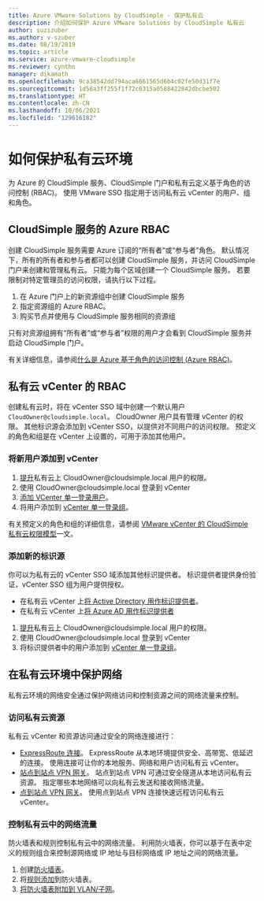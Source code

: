 ```yaml
---
title: Azure VMware Solutions by CloudSimple - 保护私有云
description: 介绍如何保护 Azure VMware Solutions by CloudSimple 私有云
author: suzizuber
ms.author: v-szuber
ms.date: 08/19/2019
ms.topic: article
ms.service: azure-vmware-cloudsimple
ms.reviewer: cynthn
manager: dikamath
ms.openlocfilehash: 9ca38542dd794aca6661565d6b4c02fe50d31f7e
ms.sourcegitcommit: 1d56a3ff255f1f72c6315a0588422842dbcbe502
ms.translationtype: HT
ms.contentlocale: zh-CN
ms.lasthandoff: 10/06/2021
ms.locfileid: "129616182"
---
```

# <a name="how-to-secure-your-private-cloud-environment"></a>如何保护私有云环境

为 Azure 的 CloudSimple 服务、CloudSimple 门户和私有云定义基于角色的访问控制 (RBAC)。  使用 VMware SSO 指定用于访问私有云 vCenter 的用户、组和角色。  

## <a name="azure-rbac-for-cloudsimple-service"></a>CloudSimple 服务的 Azure RBAC

创建 CloudSimple 服务需要 Azure 订阅的“所有者”或“参与者”角色。  默认情况下，所有的所有者和参与者都可以创建 CloudSimple 服务，并访问 CloudSimple 门户来创建和管理私有云。  只能为每个区域创建一个 CloudSimple 服务。  若要限制对特定管理员的访问权限，请执行以下过程。

1. 在 Azure 门户上的新资源组中创建 CloudSimple 服务
2. 指定资源组的 Azure RBAC。
3. 购买节点并使用与 CloudSimple 服务相同的资源组

只有对资源组拥有“所有者”或“参与者”权限的用户才会看到 CloudSimple 服务并启动 CloudSimple 门户。

有关详细信息，请参阅[什么是 Azure 基于角色的访问控制 (Azure RBAC)](../role-based-access-control/overview.md)。

## <a name="rbac-for-private-cloud-vcenter"></a>私有云 vCenter 的 RBAC

创建私有云时，将在 vCenter SSO 域中创建一个默认用户 `CloudOwner@cloudsimple.local`。  CloudOwner 用户具有管理 vCenter 的权限。 其他标识源会添加到 vCenter SSO，以提供对不同用户的访问权限。  预定义的角色和组是在 vCenter 上设置的，可用于添加其他用户。

### <a name="add-new-users-to-vcenter"></a>将新用户添加到 vCenter

1. [提升](escalate-private-cloud-privileges.md)私有云上 CloudOwner\@cloudsimple.local 用户的权限。
2. 使用 CloudOwner\@cloudsimple.local 登录到 vCenter
3. [添加 VCenter 单一登录用户](https://docs.vmware.com/en/VMware-vSphere/5.5/com.vmware.vsphere.security.doc/GUID-72BFF98C-C530-4C50-BF31-B5779D2A4BBB.html)。
4. 将用户添加到 [vCenter 单一登录组](https://docs.vmware.com/en/VMware-vSphere/5.5/com.vmware.vsphere.security.doc/GUID-CDEA6F32-7581-4615-8572-E0B44C11D80D.html)。

有关预定义的角色和组的详细信息，请参阅 [VMware vCenter 的 CloudSimple 私有云权限模型](learn-private-cloud-permissions.md)一文。

### <a name="add-new-identity-sources"></a>添加新的标识源

你可以为私有云的 vCenter SSO 域添加其他标识提供者。  标识提供者提供身份验证，vCenter SSO 组为用户提供授权。

* 在私有云 vCenter 上[将 Active Directory 用作标识提供者](set-vcenter-identity.md)。
* 在私有云 vCenter 上[将 Azure AD 用作标识提供者](azure-ad.md)

1. [提升](escalate-private-cloud-privileges.md)私有云上 CloudOwner\@cloudsimple.local 用户的权限。
2. 使用 CloudOwner\@cloudsimple.local 登录到 vCenter
3. 将标识提供者中的用户添加到 [vCenter 单一登录组](https://docs.vmware.com/en/VMware-vSphere/5.5/com.vmware.vsphere.security.doc/GUID-CDEA6F32-7581-4615-8572-E0B44C11D80D.html)。

## <a name="secure-network-on-your-private-cloud-environment"></a>在私有云环境中保护网络

私有云环境的网络安全通过保护网络访问和控制资源之间的网络流量来控制。

### <a name="access-to-private-cloud-resources"></a>访问私有云资源

私有云 vCenter 和资源访问通过安全的网络连接进行：

* [ExpressRoute 连接](on-premises-connection.md)。 ExpressRoute 从本地环境提供安全、高带宽、低延迟的连接。  使用连接可让你的本地服务、网络和用户访问私有云 vCenter。
* [站点到站点 VPN 网关](vpn-gateway.md)。 站点到站点 VPN 可通过安全隧道从本地访问私有云资源。  指定哪些本地网络可以向私有云发送和接收网络流量。
* [点到站点 VPN 网关](vpn-gateway.md#set-up-a-site-to-site-vpn-gateway)。 使用点到站点 VPN 连接快速远程访问私有云 vCenter。

### <a name="control-network-traffic-in-private-cloud"></a>控制私有云中的网络流量

防火墙表和规则控制私有云中的网络流量。  利用防火墙表，你可以基于在表中定义的规则组合来控制源网络或 IP 地址与目标网络或 IP 地址之间的网络流量。

1. 创建[防火墙表](firewall.md#add-a-new-firewall-table)。
2. 将[规则添加](firewall.md#create-a-firewall-rule)到防火墙表。
3. [将防火墙表附加到 VLAN/子网](firewall.md#attach-vlans-subnet)。
